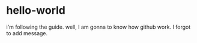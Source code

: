 # hello-world
i'm following the guide.
well, I am gonna to know how github work.
I forgot to add message.
